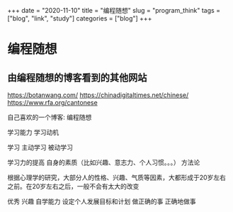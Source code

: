 +++ 
date = "2020-11-10"
title = "编程随想"
slug = "program_think" 
tags = ["blog", "link", "study"]
categories = ["blog"]
+++

# 编程随想

## 由编程随想的博客看到的其他网站
https://botanwang.com/
https://chinadigitaltimes.net/chinese/
https://www.rfa.org/cantonese

自己喜欢的一个博客: 编程随想

学习能力 学习动机

学习
    主动学习
    被动学习

学习力的提高
    自身的素质（比如兴趣、意志力、个人习惯。。。）
    方法论

根据心理学的研究，大部分人的性格、兴趣、气质等因素，大都形成于20岁左右之前。在20岁左右之后，一般不会有太大的改变

优秀
    兴趣
    自学能力
    设定个人发展目标和计划
    做正确的事
    正确地做事

